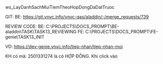 ws_LayDanhSachMuiTiemTheoHopDongDaDatTruoc

GIT:
BE: https://git.vnvc.info/vnvc-qas/aladdin/-/merge_requests/739

REVIEW CODE:
BE: C:\PROJECTS\DOCS_PROMPT\BE-aladdin\TASK\TASK13_REVIEWING
FE: C:\PROJECTS\DOCS_PROMPT\FE-genie\TASK13_INIT

VD:
https://dev-genie.vnvc.info/tiep-nhan/tiep-nhan-moi

KH có mã: 2501331274
là có HỢP ĐỒNG.
Khi click vào 